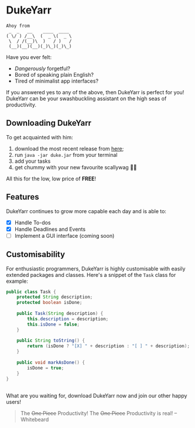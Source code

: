 # DukeYarr
```
Ahoy from
 _  _   __    ____  ____ 
( \/ ) /__\  (  _ \(  _ \
 \  / /(__)\  )   / )   /
 (__)(__)(__)(_)\_)(_)\_)
 ```
Have you ever felt:
- *Dangerously* forgetful?
- Bored of speaking plain English?
- Tired of minimalist app interfaces?

If you answered yes to any of the above, then DukeYarr is perfect for you! DukeYarr can be your swashbuckling assistant on the high seas of productivity.

## Downloading DukeYarr
To get acquainted with him:
1. download the most recent release from [here](https://github.com/H4mes/ip/releases/tag/v0.1);
2. run `java -jar duke.jar` from your terminal
3. add your tasks
4. get chummy with your new favourite scallywag :pirate_flag:

All this for the low, low price of **FREE**!

## Features
DukeYarr continues to grow more capable each day and is able to:
- [X] Handle To-dos
- [X] Handle Deadlines and Events 
- [ ] Implement a GUI interface (coming soon)

## Customisability
For enthusiastic programmers, DukeYarr is highly customisable with easily extended packages and classes. Here's a snippet of the `Task` class for example:
```java
public class Task {  
    protected String description;  
    protected boolean isDone;  
  
    public Task(String description) {  
        this.description = description;  
        this.isDone = false;  
    }  
  
    public String toString() {  
        return (isDone ? "[X] " + description : "[ ] " + description); //mark done task with X  
    }  
  
	public void markAsDone() {  
        isDone = true;  
    }
}
```
##
What are you waiting for, download DukeYarr now and join our other happy users!
> The ~~One Piece~~ Productivity! The ~~One Piece~~ Productivity is real! – Whitebeard

